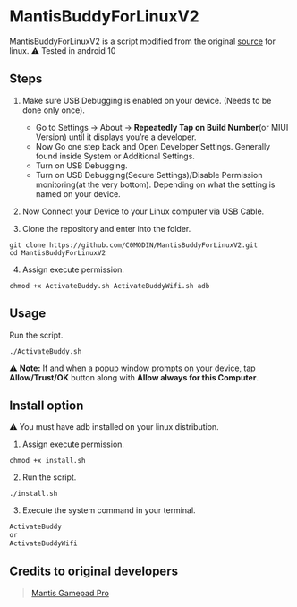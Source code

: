 # MantisBuddyForLinuxV2

MantisBuddyForLinuxV2 is a script modified from the original [source](https://mantispro.app/buddy/) for linux.
⚠️ Tested in android 10

## Steps

1. Make sure USB Debugging is enabled on your device. (Needs to be done only once).
   * Go to Settings -> About -> **Repeatedly Tap on Build Number**(or MIUI Version) until it displays you’re a developer.
   * Now Go one step back and Open Developer Settings. Generally found inside System or Additional Settings.
   * Turn on USB Debugging.
   * Turn on USB Debugging(Secure Settings)/Disable Permission monitoring(at the very bottom). Depending on what the setting is named on your device.

2. Now Connect your Device to your Linux computer via USB Cable.
3. Clone the repository and enter into the folder.
```
git clone https://github.com/C0MODIN/MantisBuddyForLinuxV2.git
cd MantisBuddyForLinuxV2
```
4. Assign execute permission.
```
chmod +x ActivateBuddy.sh ActivateBuddyWifi.sh adb
```

## Usage

Run the script.
```
./ActivateBuddy.sh
```

⚠️ **Note:** If and when a popup window prompts on your device, tap **Allow/Trust/OK** button along with **Allow always for this Computer**.

## Install option

⚠️ You must have adb installed on your linux distribution.

1. Assign execute permission.
```
chmod +x install.sh
```
2. Run the script.
```
./install.sh
```
3. Execute the system command in your terminal.
```bash
ActivateBuddy
or
ActivateBuddyWifi
```

## Credits to original developers
>[Mantis Gamepad Pro](https://mantispro.app/)
